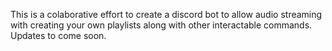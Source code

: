 This is a colaborative effort to create a discord bot to allow audio streaming with creating your own playlists along with other interactable commands.
Updates to come soon.
